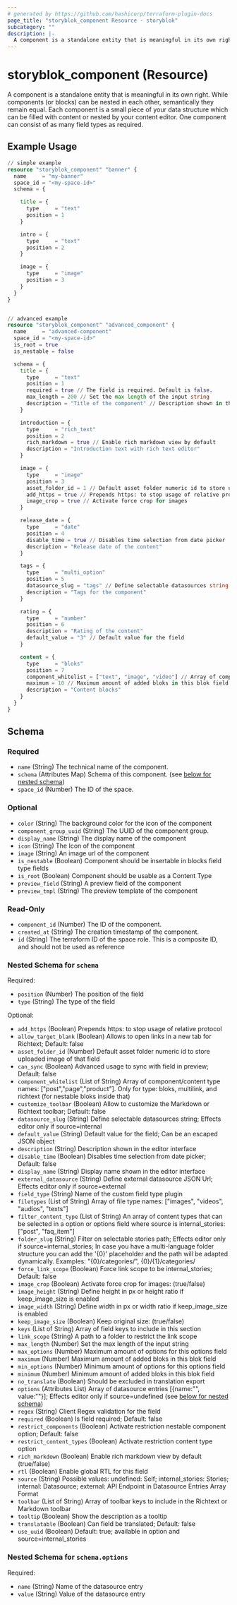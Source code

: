 ```yaml
---
# generated by https://github.com/hashicorp/terraform-plugin-docs
page_title: "storyblok_component Resource - storyblok"
subcategory: ""
description: |-
  A component is a standalone entity that is meaningful in its own right. While components (or blocks) can be nested in each other, semantically they remain equal. Each component is a small piece of your data structure which can be filled with content or nested by your content editor. One component can consist of as many field types as required.
---
```


# storyblok_component (Resource)

A component is a standalone entity that is meaningful in its own right. While components (or blocks) can be nested in each other, semantically they remain equal. Each component is a small piece of your data structure which can be filled with content or nested by your content editor. One component can consist of as many field types as required.

## Example Usage

```terraform
// simple example
resource "storyblok_component" "banner" {
  name     = "my-banner"
  space_id = "<my-space-id>"
  schema = {

    title = {
      type     = "text"
      position = 1
    }

    intro = {
      type     = "text"
      position = 2
    }

    image = {
      type     = "image"
      position = 3
    }
  }
}


// advanced example
resource "storyblok_component" "advanced_component" {
  name     = "advanced-component"
  space_id = "<my-space-id>"
  is_root = true
  is_nestable = false

  schema = {
    title = {
      type     = "text"
      position = 1
      required = true // The field is required. Default is false.
      max_length = 200 // Set the max length of the input string
      description = "Title of the component" // Description shown in the editor interface
    }

    introduction = {
      type     = "rich_text"
      position = 2
      rich_markdown = true // Enable rich markdown view by default
      description = "Introduction text with rich text editor"
    }

    image = {
      type     = "image"
      position = 3
      asset_folder_id = 1 // Default asset folder numeric id to store uploaded image of that field
      add_https = true // Prepends https: to stop usage of relative protocol
      image_crop = true // Activate force crop for images
    }

    release_date = {
      type     = "date"
      position = 4
      disable_time = true // Disables time selection from date picker
      description = "Release date of the content"
    }

    tags = {
      type     = "multi_option"
      position = 5
      datasource_slug = "tags" // Define selectable datasources string
      description = "Tags for the component"
    }

    rating = {
      type     = "number"
      position = 6
      description = "Rating of the content"
      default_value = "3" // Default value for the field
    }

    content = {
      type     = "bloks"
      position = 7
      component_whitelist = ["text", "image", "video"] // Array of component/content type names
      maximum = 10 // Maximum amount of added bloks in this blok field
      description = "Content blocks"
    }
  }
}
```

<!-- schema generated by tfplugindocs -->
## Schema

### Required

- `name` (String) The technical name of the component.
- `schema` (Attributes Map) Schema of this component. (see [below for nested schema](#nestedatt--schema))
- `space_id` (Number) The ID of the space.

### Optional

- `color` (String) The background color for the icon of the component
- `component_group_uuid` (String) The UUID of the component group.
- `display_name` (String) The display name of the component
- `icon` (String) The Icon of the component
- `image` (String) An image url of the component
- `is_nestable` (Boolean) Component should be insertable in blocks field type fields
- `is_root` (Boolean) Component should be usable as a Content Type
- `preview_field` (String) A preview field of the component
- `preview_tmpl` (String) The preview template of the component

### Read-Only

- `component_id` (Number) The ID of the component.
- `created_at` (String) The creation timestamp of the component.
- `id` (String) The terraform ID of the space role. This is a composite ID, and should not be used as reference

<a id="nestedatt--schema"></a>
### Nested Schema for `schema`

Required:

- `position` (Number) The position of the field
- `type` (String) The type of the field

Optional:

- `add_https` (Boolean) Prepends https: to stop usage of relative protocol
- `allow_target_blank` (Boolean) Allows to open links in a new tab for Richtext; Default: false
- `asset_folder_id` (Number) Default asset folder numeric id to store uploaded image of that field
- `can_sync` (Boolean) Advanced usage to sync with field in preview; Default: false
- `component_whitelist` (List of String) Array of component/content type names: ["post","page","product"]. Only for type: bloks, multilink, and richtext (for nestable bloks inside that)
- `customize_toolbar` (Boolean) Allow to customize the Markdown or Richtext toolbar; Default: false
- `datasource_slug` (String) Define selectable datasources string; Effects editor only if source=internal
- `default_value` (String) Default value for the field; Can be an escaped JSON object
- `description` (String) Description shown in the editor interface
- `disable_time` (Boolean) Disables time selection from date picker; Default: false
- `display_name` (String) Display name shown in the editor interface
- `external_datasource` (String) Define external datasource JSON Url; Effects editor only if source=external
- `field_type` (String) Name of the custom field type plugin
- `filetypes` (List of String) Array of file type names: ["images", "videos", "audios", "texts"]
- `filter_content_type` (List of String) An array of content types that can be selected in a option or options field where source is internal_stories: ["post", "faq_item"]
- `folder_slug` (String) Filter on selectable stories path; Effects editor only if source=internal_stories; In case you have a multi-language folder structure you can add the '{0}' placeholder and the path will be adapted dynamically. Examples: "{0}/categories/", {0}/{1}/categories/
- `force_link_scope` (Boolean) Force link scope to be internal_stories; Default: false
- `image_crop` (Boolean) Activate force crop for images: (true/false)
- `image_height` (String) Define height in px or height ratio if keep_image_size is enabled
- `image_width` (String) Define width in px or width ratio if keep_image_size is enabled
- `keep_image_size` (Boolean) Keep original size: (true/false)
- `keys` (List of String) Array of field keys to include in this section
- `link_scope` (String) A path to a folder to restrict the link scope
- `max_length` (Number) Set the max length of the input string
- `max_options` (Number) Maximum amount of options for this options field
- `maximum` (Number) Maximum amount of added bloks in this blok field
- `min_options` (Number) Minimum amount of options for this options field
- `minimum` (Number) Minimum amount of added bloks in this blok field
- `no_translate` (Boolean) Should be excluded in translation export
- `options` (Attributes List) Array of datasource entries [{name:"", value:""}]; Effects editor only if source=undefined (see [below for nested schema](#nestedatt--schema--options))
- `regex` (String) Client Regex validation for the field
- `required` (Boolean) Is field required; Default: false
- `restrict_components` (Boolean) Activate restriction nestable component option; Default: false
- `restrict_content_types` (Boolean) Activate restriction content type option
- `rich_markdown` (Boolean) Enable rich markdown view by default (true/false)
- `rtl` (Boolean) Enable global RTL for this field
- `source` (String) Possible values: undefined: Self; internal_stories: Stories; internal: Datasource; external: API Endpoint in Datasource Entries Array Format
- `toolbar` (List of String) Array of toolbar keys to include in the Richtext or Markdown toolbar
- `tooltip` (Boolean) Show the description as a tooltip
- `translatable` (Boolean) Can field be translated; Default: false
- `use_uuid` (Boolean) Default: true; available in option and source=internal_stories

<a id="nestedatt--schema--options"></a>
### Nested Schema for `schema.options`

Required:

- `name` (String) Name of the datasource entry
- `value` (String) Value of the datasource entry
